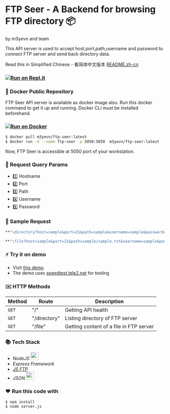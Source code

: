 # FTP Seer - A Backend for browsing FTP directory :package:
by m3yevn and team


This API server is used to accept host,port,path,username and password to <br/>
connect FTP server and send back directory data.

Read this in Simplified Chinese - 看简体中文版本 [README.zh-cn]

[README.zh-cn]: https://github.com/m3yevn/server-ftp/blob/master/README.zh-cn.md

### [![Run on Repl.it](https://repl.it/badge/github/m3yevn/ftp-seer)](https://ftp-seer--m3yevn.repl.co/)

### :whale: Docker Public Repository

FTP Seer API server is available as docker image also.
Run this docker command to get it up and running.
Docker CLI must be installed beforehand.

### [![Run on Docker](https://img.shields.io/docker/pulls/m3yevn/ftp-seer?style=for-the-badge)](https://hub.docker.com/repository/docker/m3yevn/ftp-seer)

```sh
$ docker pull m3yevn/ftp-seer:latest
$ docker run -d --name ftp-seer -p 5050:5050  m3yevn/ftp-seer:latest
```

Now, FTP Seer is accessible at 5050 port of your workstation.

### :postbox: Request Query Params
 - :one: Hostname
 - :two: Port
 - :three: Path
 - :four: Username
 - :five: Password

### :email: Sample Request
```sh
**"\directory?host=sample&port=21&path=sample&username=sample&password=sample"**
```

```sh
**"\file?host=sample&port=21&path=sample/sample.txt&username=sample&password=sample"**
```

### :zap: Try it on demo

 - Visit [this demo]
 - The demo uses [speedtest.tele2.net] for testing


 [this demo]: https://ftpseer.herokuapp.com/ftpseer/directory?host=speedtest.tele2.net&path=.
 [speedtest.tele2.net]: ftp://speedtest.tele2.net

### :envelope: HTTP Methods

| Method | Route | Description |
| ------ | ----- | ----------- |
| `GET`  | "/"   | Getting API health |
| `GET` | "/directory" | Listing directory of FTP server |
| `GET` | "/file"  | Getting content of a file in FTP server |

### :books: Tech Stack

 * *NodeJS* <img src="https://d2eip9sf3oo6c2.cloudfront.net/tags/images/000/000/256/full/nodejslogo.png" width="25" />
 * *Express Framework*
 * *[JS FTP]*
 * *JSON* <img src="https://upload.wikimedia.org/wikipedia/commons/thumb/c/c9/JSON_vector_logo.svg/1200px-JSON_vector_logo.svg.png" width="25" />

[JS FTP]: https://www.npmjs.com/package/jsftp

### :heart: Run this code with


```
$ npm install
$ node server.js
```
